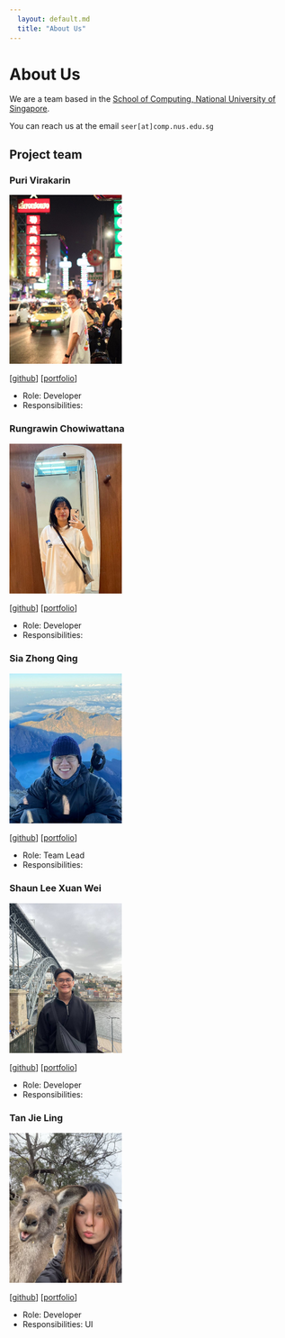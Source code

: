 ```yaml
---
  layout: default.md
  title: "About Us"
---
```


# About Us

We are a team based in the [School of Computing, National University of Singapore](http://www.comp.nus.edu.sg).

You can reach us at the email `seer[at]comp.nus.edu.sg`

## Project team

### Puri Virakarin

<img src="images/purivirakarin.png" width="200px">

[[github](https://github.com/purivirakarin)]
[[portfolio](team/purivirakarin.md)]

* Role: Developer 
* Responsibilities: 

### Rungrawin Chowiwattana

<img src="images/nuyer.png" width="200px">

[[github](http://github.com/nuyer)]
[[portfolio](team/nuyer.md)]

* Role: Developer
* Responsibilities: 

### Sia Zhong Qing

<img src="images/starsia.png" width="200px">

[[github](http://github.com/starsia)]
[[portfolio](team/starsia.md)]

* Role: Team Lead
* Responsibilities: 

### Shaun Lee Xuan Wei

<img src="images/shaunlxw.png" width="200px">

[[github](http://github.com/shaunlxw)]
[[portfolio](team/shaunlxw.md)]

* Role: Developer
* Responsibilities: 

### Tan Jie Ling

<img src="images/tanjieling0.png" width="200px">

[[github](http://github.com/tanjieling0)]
[[portfolio](team/tanjieling0.md)]

* Role: Developer
* Responsibilities: UI
